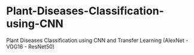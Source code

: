 # Plant-Diseases-Classification-using-CNN
Plant Diseases Classification using CNN and Transfer Learning (AlexNet - VGG16 - ResNet50)
